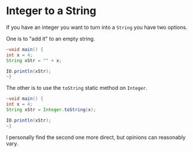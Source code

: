 # Integer to a String

If you have an integer you want to turn into a `String` you have two options.

One is to "add it" to an empty string.

```java
~void main() {
int x = 4;
String xStr = "" + x;

IO.println(xStr);
~}
```

The other is to use the `toString` static method on `Integer`.


```java
~void main() {
int x = 4;
String xStr = Integer.toString(x);

IO.println(xStr);
~}
```

I personally find the second one more direct, but opinions can reasonably vary.